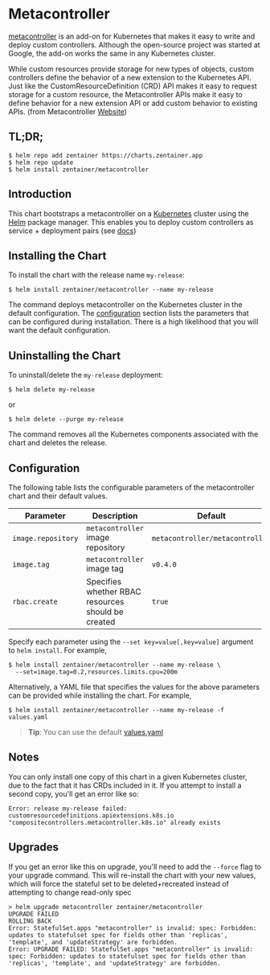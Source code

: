 # Metacontroller

[metacontroller](https://github.com/GoogleCloudPlatform/metacontroller) is an add-on for Kubernetes that makes it easy to write and deploy custom controllers. Although the open-source project was started at Google, the add-on works the same in any Kubernetes cluster.

While custom resources provide storage for new types of objects, custom controllers define the behavior of a new extension to the Kubernetes API. Just like the CustomResourceDefinition (CRD) API makes it easy to request storage for a custom resource, the Metacontroller APIs make it easy to define behavior for a new extension API or add custom behavior to existing APIs. (from Metacontroller [Website](https://metacontroller.app/))

## TL;DR;

```console
$ helm repo add zentainer https://charts.zentainer.app
$ helm repo update
$ helm install zentainer/metacontroller
```

## Introduction

This chart bootstraps a metacontroller on a [Kubernetes](http://kubernetes.io) cluster using the [Helm](https://helm.sh) package manager. This enables you to deploy custom controllers as service + deployment pairs (see [docs](https://metacontroller.app/guide/create/))

## Installing the Chart

To install the chart with the release name `my-release`:

```console
$ helm install zentainer/metacontroller --name my-release
```

The command deploys metacontroller on the Kubernetes cluster in the default configuration. The [configuration](#configuration) section lists the parameters that can be configured during installation. There is a high likelihood that you will want the default configuration.

## Uninstalling the Chart

To uninstall/delete the `my-release` deployment:

```console
$ helm delete my-release
```
or

```console
$ helm delete --purge my-release
```

The command removes all the Kubernetes components associated with the chart and deletes the release.

## Configuration

The following table lists the configurable parameters of the metacontroller chart and their default values.

Parameter | Description | Default
--- | --- | ---
`image.repository` | `metacontroller` image repository  | `metacontroller/metacontroller`
`image.tag` | `metacontroller` image tag  | `v0.4.0`
`rbac.create` | Specifies whether RBAC resources should be created | `true`

Specify each parameter using the `--set key=value[,key=value]` argument to `helm install`. For example,

```console
$ helm install zentainer/metacontroller --name my-release \
  --set=image.tag=0.2,resources.limits.cpu=200m
```

Alternatively, a YAML file that specifies the values for the above parameters can be provided while installing the chart. For example,

```console
$ helm install zentainer/metacontroller --name my-release -f values.yaml
```

> **Tip**: You can use the default [values.yaml](values.yaml)

## Notes
You can only install one copy of this chart in a given Kubernetes cluster, due to the fact that it has CRDs included in it. If you attempt to install a second copy, you'll get an error like so:

```console
Error: release my-release failed: customresourcedefinitions.apiextensions.k8s.io "compositecontrollers.metacontroller.k8s.io" already exists
```

## Upgrades
If you get an error like this on upgrade, you'll need to add the `--force` flag to your upgrade command. This will re-install the chart with your new values, which will force the stateful set to be deleted+recreated instead of attempting to change read-only spec

```console
> helm upgrade metacontroller zentainer/metacontroller
UPGRADE FAILED
ROLLING BACK
Error: StatefulSet.apps "metacontroller" is invalid: spec: Forbidden: updates to statefulset spec for fields other than 'replicas', 'template', and 'updateStrategy' are forbidden.
Error: UPGRADE FAILED: StatefulSet.apps "metacontroller" is invalid: spec: Forbidden: updates to statefulset spec for fields other than 'replicas', 'template', and 'updateStrategy' are forbidden.
```